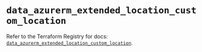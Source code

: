 # `data_azurerm_extended_location_custom_location`

Refer to the Terraform Registry for docs: [`data_azurerm_extended_location_custom_location`](https://registry.terraform.io/providers/hashicorp/azurerm/4.37.0/docs/data-sources/extended_location_custom_location).
